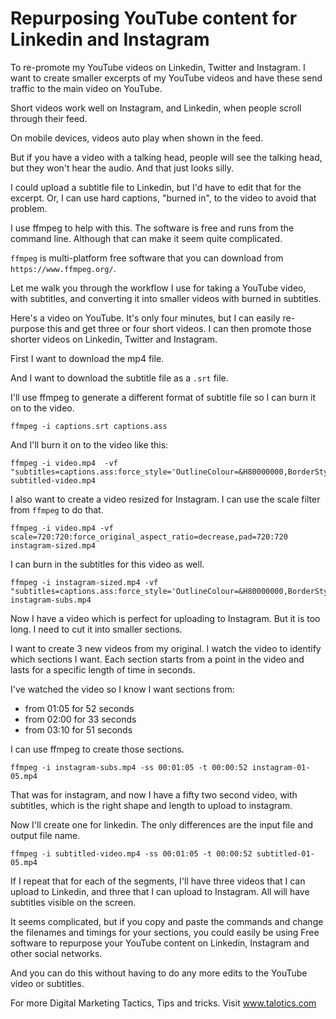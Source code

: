 # Repurposing YouTube content for Linkedin and Instagram

To re-promote my YouTube videos on Linkedin, Twitter and Instagram. I want to create smaller excerpts of my YouTube videos and have these send traffic to the main video on YouTube.

Short videos work well on Instagram, and Linkedin, when people scroll through their feed.

On mobile devices, videos auto play when shown in the feed.

But if you have a video with a talking head, people will see the talking head, but they won't hear the audio. And that just looks silly.

I could upload a subtitle file to Linkedin, but I'd have to edit that for the excerpt. Or, I can use hard captions, "burned in", to the video to avoid that problem.

I use ffmpeg to help with this. The software is free and runs from the command line. Although that can make it seem quite complicated.

`ffmpeg` is multi-platform free software that you can download from `https://www.ffmpeg.org/`.


Let me walk you through the workflow I use for taking a YouTube video, with subtitles, and converting it into smaller videos with burned in subtitles.

Here's a video on YouTube. It's only four minutes, but I can easily re-purpose this and get three or four short videos. I can then promote those shorter videos on Linkedin, Twitter and Instagram.

First I want to download the mp4 file.

And I want to download the subtitle file as a `.srt` file.

I'll use ffmpeg to generate a different format of subtitle file so I can burn it on to the video.

~~~~~~~~
ffmpeg -i captions.srt captions.ass
~~~~~~~~

And I'll burn it on to the video like this:

~~~~~~~~
ffmpeg -i video.mp4  -vf "subtitles=captions.ass:force_style='OutlineColour=&H80000000,BorderStyle=4,Outline=1,Shadow=0,MarginV=20'" subtitled-video.mp4
~~~~~~~~
 
I also want to create a video resized for Instagram. I can use the scale filter from `ffmpeg` to do that.

~~~~~~~~
ffmpeg -i video.mp4 -vf scale=720:720:force_original_aspect_ratio=decrease,pad=720:720 instagram-sized.mp4
~~~~~~~~

I can burn in the subtitles for this video as well.

~~~~~~~~
ffmpeg -i instagram-sized.mp4 -vf "subtitles=captions.ass:force_style='OutlineColour=&H80000000,BorderStyle=4,Outline=1,Shadow=0,MarginV=90'" instagram-subs.mp4
~~~~~~~~

Now I have a video which is perfect for uploading to Instagram. But it is too long. I need to cut it into smaller sections.

I want to create 3 new videos from my original. I watch the video to identify which sections I want. Each section starts from a point in the video and lasts for a specific length of time in seconds.

I've watched the video so I know I want sections from:

* from 01:05 for 52 seconds
* from 02:00 for 33 seconds
* from 03:10 for 51 seconds

I can use ffmpeg to create those sections.

~~~~~~~~
ffmpeg -i instagram-subs.mp4 -ss 00:01:05 -t 00:00:52 instagram-01-05.mp4
~~~~~~~~

That was for instagram, and now I have a fifty two second video, with subtitles, which is the right shape and length to upload to instagram.

Now I'll create one for linkedin. The only differences are the input file and output file name.

~~~~~~~~
ffmpeg -i subtitled-video.mp4 -ss 00:01:05 -t 00:00:52 subtitled-01-05.mp4
~~~~~~~~

If I repeat that for each of the segments, I'll have three videos that I can upload to Linkedin, and three that I can upload to Instagram. All will have subtitles visible on the screen.

It seems complicated, but if you copy and paste the commands and change the filenames and timings for your sections, you could easily be using Free software to repurpose your YouTube content on Linkedin, Instagram and other social networks.

And you can do this without having to do any more edits to the YouTube video or subtitles.

For more Digital Marketing Tactics, Tips and tricks. Visit www.talotics.com



